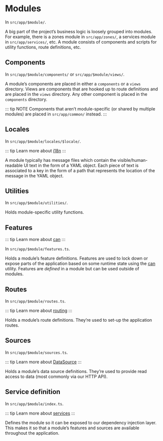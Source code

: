 # Modules

In `src/app/$module/`.

A big part of the project’s business logic is loosely grouped into modules. For example, there is a zones module in `src/app/zones/`, a services module in `src/app/services/`, etc. A module consists of components and scripts for utility functions, route definitions, etc.

## Components

In `src/app/$module/components/` or `src/app/$module/views/`.

A module’s components are placed in either a `components` or a `views` directory. Views are components that are hooked up to route definitions and are placed in the `views` directory. Any other component is placed in the `components` directory.

::: tip NOTE
Components that aren’t module-specific (or shared by multiple modules) are placed in `src/app/common/` instead.
:::

## Locales

In `src/app/$module/locales/$locale/`.

::: tip
Learn more about [i18n](/src/app/application/services/i18n/README.md)
:::

A module typically has message files which contain the visible/human-readable UI text in the form of a YAML object. Each piece of text is associated to a key in the form of a path that represents the location of the message in the YAML object.

## Utilities

In `src/app/$module/utilities/`.

Holds module-specific utility functions.

## Features

::: tip
Learn more about [can](/src/app/application/services/can/README.md)
:::

In `src/app/$module/features.ts`.

Holds a module’s feature definitions. Features are used to lock down or expose parts of the application based on some runtime state using the [can](/src/app/application/services/can/README.md) utility. Features are _defined_ in a module but can be used outside of modules.

## Routes

In `src/app/$module/routes.ts`.

::: tip
Learn more about [routing](/docs/routing.md)
:::

Holds a module’s route definitions. They’re used to set-up the application routes.

## Sources

In `src/app/$module/sources.ts`.

::: tip
Learn more about [DataSource](/src/app/application/services/data-source/README.md)
:::

Holds a module’s data source definitions. They’re used to provide read access to data (most commonly via our HTTP API).

## Service definition

In `src/app/$module/index.ts`.

::: tip
Learn more about [services](/src/services/README.md)
:::

Defines the module so it can be exposed to our dependency injection layer. This makes it so that a module’s features and sources are available throughout the application.
